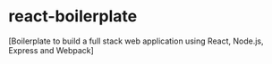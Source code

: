 # react-boilerplate

[Boilerplate to build a full stack web application using React, Node.js, Express and Webpack]
